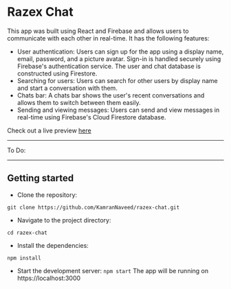 # Razex Chat

This app was built using React and Firebase and allows users to communicate with each other in real-time. It has the following features:

- User authentication: Users can sign up for the app using a display name, email, password, and a picture avatar. Sign-in is handled securely using Firebase's authentication service. The user and chat database is constructed using Firestore.
- Searching for users: Users can search for other users by display name and start a conversation with them.
- Chats bar: A chats bar shows the user's recent conversations and allows them to switch between them easily.
- Sending and viewing messages: Users can send and view messages in real-time using Firebase's Cloud Firestore database.


Check out a live preview [here](https://razex-chat.vercel.app)
<hr>
To Do:
<hr>

## Getting started

- Clone the repository:
```
git clone https://github.com/KamranNaveed/razex-chat.git
```
- Navigate to the project directory:
```
cd razex-chat
```
- Install the dependencies:
```
npm install
```
- Start the development server:
```npm start```
The app will be running on https://localhost:3000 
